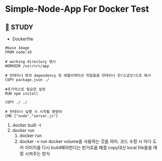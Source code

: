 # Simple-Node-App For Docker Test

## 🚀 STUDY

- Dockerfile 

```
#base Image
FROM node:10

# working directory 명시
WORKDIR /usr/src/app

# 컨테이너 밖의 dependency 및 애플리케이션 파일들을 컨테이너 안(스냅샷)으로 복사
COPY package.json ./

#추가적으로 필요한 설정
RUN npm install

COPY ./ ./

# 컨테이너 실행 시 시작될 명령어
CMD ["node","server.js"]
```

1. docker built -t
2. docker run
	1. docker run
	2. docker -v run
	docker volume을 사용하는 것을 의미.
	코드 수정 시 마다 
	도커 이미지를 다시 build해야한다는 번거로움 해결
	copy대신 local file들을 매핑 시켜주는 방식